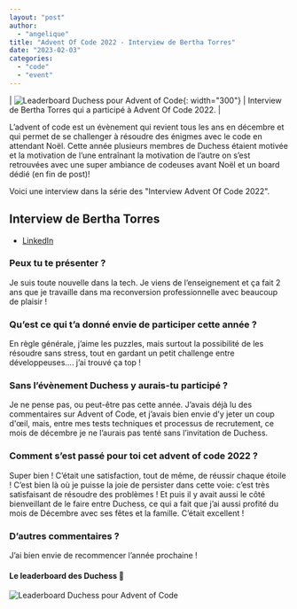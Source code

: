 ```yaml
---
layout: "post"
author:
  - "angelique"
title: "Advent Of Code 2022 - Interview de Bertha Torres"
date: "2023-02-03"
categories:
  - "code"
  - "event"
---
```


| ![Leaderboard Duchess pour Advent of Code](/assets/2023/01/2023-01-17-advent-of-code/bertha.png){: width="300"} | Interview de Bertha Torres qui a participé à Advent Of Code 2022. |

L’advent of code est un évènement qui revient tous les ans en décembre et qui permet de se challenger à résoudre des énigmes avec le code en attendant Noël.
Cette année plusieurs membres de Duchess étaient motivée et la motivation de l’une entraînant la motivation de l’autre on s’est retrouvées avec une super ambiance de codeuses avant Noël et un board dédié (en fin de post)!

Voici une interview dans la série des "Interview Advent Of Code 2022".

## Interview de Bertha Torres

- [LinkedIn](https://www.linkedin.com/in/berthatorres/)

### Peux tu te présenter ?
Je suis toute nouvelle dans la tech. Je viens de l’enseignement et ça fait 2 ans que je travaille dans ma reconversion professionnelle avec beaucoup de plaisir !

### Qu’est ce qui t’a donné envie de participer cette année ?
En règle générale, j’aime les puzzles, mais surtout la possibilité de les résoudre sans stress, tout en gardant un petit challenge entre développeuses…. j’ai trouvé ça top !

### Sans l’évènement Duchess y aurais-tu participé ?
Je ne pense pas, ou peut-être pas cette année.
J’avais déjà lu des commentaires sur Advent of Code, et j’avais bien envie d’y jeter un coup d'œil, mais, entre mes tests techniques et processus de recrutement, ce mois de décembre je ne l’aurais pas tenté sans l’invitation de Duchess.

### Comment s’est passé pour toi cet advent of code 2022 ?
Super bien !
C’était une satisfaction, tout de même, de réussir chaque étoile !
C’est bien là où je puisse la joie de persister dans cette voie: c’est très satisfaisant de résoudre des problèmes !
Et puis il y avait aussi le côté bienveillant de le faire entre Duchess, ce qui a fait que j’ai aussi profité du mois de Décembre avec ses fêtes et la famille.
C’était excellent !

### D’autres commentaires ?
J’ai bien envie de recommencer l’année prochaine !

#### Le leaderboard des Duchess 👏
![Leaderboard Duchess pour Advent of Code](/assets/2023/01/2023-01-17-advent-of-code/board.png)